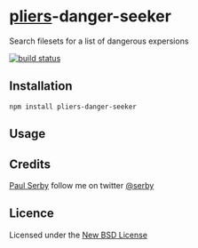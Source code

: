 # [pliers](https://pliersjs.github.io/)-danger-seeker

Search filesets for a list of dangerous expersions

[![build status](https://secure.travis-ci.org/pliersjs/pliers-danger-seeker.png)](http://travis-ci.org/pliersjs/pliers-danger-seeker)

## Installation

```
npm install pliers-danger-seeker
```

## Usage

## Credits
[Paul Serby](https://github.com/serby/) follow me on twitter [@serby](http://twitter.com/serby)

## Licence
Licensed under the [New BSD License](http://opensource.org/licenses/bsd-license.php)
